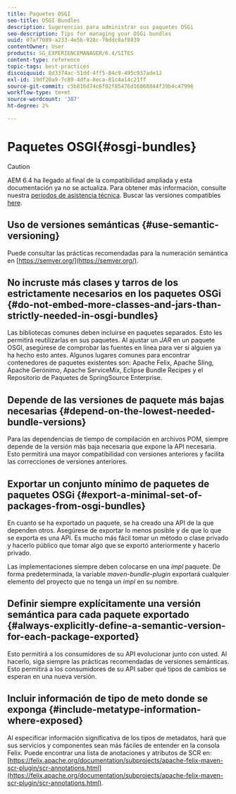 ```yaml
---
title: Paquetes OSGI
seo-title: OSGI Bundles
description: Sugerencias para administrar sus paquetes OSGi
seo-description: Tips for managing your OSGi bundles
uuid: 07af7089-a233-4e5b-928c-76ddc0af8839
contentOwner: User
products: SG_EXPERIENCEMANAGER/6.4/SITES
content-type: reference
topic-tags: best-practices
discoiquuid: 8d3374ac-51dd-4ff5-84c9-495c937ade12
exl-id: 19df20a9-7c89-4dfa-8eca-81c4a14c21ff
source-git-commit: c5b816d74c6f02f85476d16868844f39b4c47996
workflow-type: tm+mt
source-wordcount: '387'
ht-degree: 2%

---
```


# Paquetes OSGI{#osgi-bundles}

>[!CAUTION]
>
>AEM 6.4 ha llegado al final de la compatibilidad ampliada y esta documentación ya no se actualiza. Para obtener más información, consulte nuestra [períodos de asistencia técnica](https://helpx.adobe.com/es/support/programs/eol-matrix.html). Buscar las versiones compatibles [here](https://experienceleague.adobe.com/docs/).

## Uso de versiones semánticas {#use-semantic-versioning}

Puede consultar las prácticas recomendadas para la numeración semántica en [https://semver.org/](https://semver.org/).

## No incruste más clases y tarros de los estrictamente necesarios en los paquetes OSGi {#do-not-embed-more-classes-and-jars-than-strictly-needed-in-osgi-bundles}

Las bibliotecas comunes deben incluirse en paquetes separados. Esto les permitirá reutilizarlas en sus paquetes. Al ajustar un *JAR* en un paquete OSGI, asegúrese de comprobar las fuentes en línea para ver si alguien ya ha hecho esto antes. Algunos lugares comunes para encontrar contenedores de paquetes existentes son: Apache Felix, Apache Sling, Apache Gerónimo, Apache ServiceMix, Eclipse Bundle Recipes y el Repositorio de Paquetes de SpringSource Enterprise.

## Depende de las versiones de paquete más bajas necesarias {#depend-on-the-lowest-needed-bundle-versions}

Para las dependencias de tiempo de compilación en archivos POM, siempre depende de la versión más baja necesaria que expone la API necesaria. Esto permitirá una mayor compatibilidad con versiones anteriores y facilita las correcciones de versiones anteriores.

## Exportar un conjunto mínimo de paquetes de paquetes OSGi {#export-a-minimal-set-of-packages-from-osgi-bundles}

En cuanto se ha exportado un paquete, se ha creado una API de la que dependen otros. Asegúrese de exportar lo menos posible y de que lo que se exporta es una API. Es mucho más fácil tomar un método o clase privado y hacerlo público que tomar algo que se exportó anteriormente y hacerlo privado.

Las implementaciones siempre deben colocarse en una *impl* paquete. De forma predeterminada, la variable *maven-bundle-plugin* exportará cualquier elemento del proyecto que no tenga un *impl* en su nombre.

## Definir siempre explícitamente una versión semántica para cada paquete exportado {#always-explicitly-define-a-semantic-version-for-each-package-exported}

Esto permitirá a los consumidores de su API evolucionar junto con usted. Al hacerlo, siga siempre las prácticas recomendadas de versiones semánticas. Esto permitirá a los consumidores de su API saber qué tipos de cambios se esperan en una nueva versión.

## Incluir información de tipo de meto donde se exponga {#include-metatype-information-where-exposed}

Al especificar información significativa de los tipos de metadatos, hará que sus servicios y componentes sean más fáciles de entender en la consola Felix. Puede encontrar una lista de anotaciones y atributos de SCR en: [https://felix.apache.org/documentation/subprojects/apache-felix-maven-scr-plugin/scr-annotations.html](https://felix.apache.org/documentation/subprojects/apache-felix-maven-scr-plugin/scr-annotations.html).
